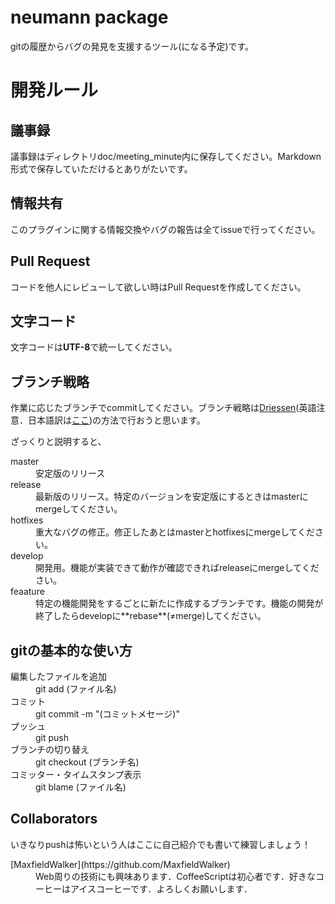 # neumann package

gitの履歴からバグの発見を支援するツール(になる予定)です。

# 開発ルール

## 議事録
議事録はディレクトリdoc/meeting_minute内に保存してください。Markdown形式で保存していただけるとありがたいです。

## 情報共有
このプラグインに関する情報交換やバグの報告は全てissueで行ってください。

## Pull Request
コードを他人にレビューして欲しい時はPull Requestを作成してください。

## 文字コード
文字コードは**UTF-8**で統一してください。

## ブランチ戦略
作業に応じたブランチでcommitしてください。ブランチ戦略は[Driessen](http://nvie.com/posts/a-successful-git-branching-model/)(英語注意．日本語訳は[ここ](http://keijinsonyaban.blogspot.jp/2010/10/successful-git-branching-model.html))の方法で行おうと思います。

ざっくりと説明すると、
<dl>
	<dt>master</dt>
	<dd>安定版のリリース</dd>
	<dt>release</dt>
	<dd>最新版のリリース。特定のバージョンを安定版にするときはmasterにmergeしてください。</dd>
	<dt>hotfixes</dt>
	<dd>重大なバグの修正。修正したあとはmasterとhotfixesにmergeしてください。</dd>
	<dt>develop</dt>
	<dd>開発用。機能が実装できて動作が確認できればreleaseにmergeしてください。</dd>
	<dt>feaature</dt>
	<dd>特定の機能開発をするごとに新たに作成するブランチです。機能の開発が終了したらdevelopに**rebase**(≠merge)してください。</dd>


## gitの基本的な使い方
<dl>
	<dt>編集したファイルを追加</dt>
	<dd>git add (ファイル名)</dd>
	<dt>コミット</dt>
	<dd>git commit -m "(コミットメセージ)"</dd>
	<dt>プッシュ</dt>
	<dd>git push</dd>
	<dt>ブランチの切り替え</dt>
	<dd>git checkout (ブランチ名)</dd>
	<dt>コミッター・タイムスタンプ表示</dt>
	<dd>git blame (ファイル名)</dd>

## Collaborators
いきなりpushは怖いという人はここに自己紹介でも書いて練習しましょう！

<dl>
	<dt>[MaxfieldWalker](https://github.com/MaxfieldWalker)
	<dd>Web周りの技術にも興味あります．CoffeeScriptは初心者です．好きなコーヒーはアイスコーヒーです．よろしくお願いします．
